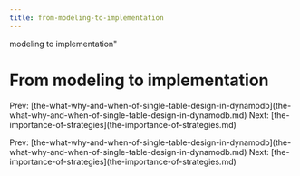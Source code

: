```yaml
---
title: from-modeling-to-implementation
---
```


modeling to implementation\"

# From modeling to implementation

Prev:
\[the-what-why-and-when-of-single-table-design-in-dynamodb](the-what-why-and-when-of-single-table-design-in-dynamodb.md)
Next:
\[the-importance-of-strategies](the-importance-of-strategies.md)

Prev:
\[the-what-why-and-when-of-single-table-design-in-dynamodb](the-what-why-and-when-of-single-table-design-in-dynamodb.md)
Next:
\[the-importance-of-strategies](the-importance-of-strategies.md)
